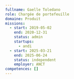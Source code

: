 ```yaml
---
fullname: Gaelle Toledano
role: Chargée de portefeuille
domaine: Produit
missions:
  - start: 2019-05-02
    end: 2020-12-31
    status: admin
    startups:
      - andi
  - start: 2025-03-21
    end: 2025-06-24
    status: independent
    employer: ANCT
competences: []
---
```

